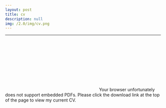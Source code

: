 ```yaml
---
layout: post
title: cv
description: null
img: /2.0/img/cv.png
---
```


***

<br>

<object data="http://jared-desjardins.github.io/2.0/files/desjardins-cv-2018.pdf" type="application/pdf" width="700px" height="700px">
    <embed src="http://jared-desjardins.github.io/2.0/files/desjardins-cv-2018.pdf">
        Your browser unfortunately does not support embedded PDFs. Please click the download link at the top of the page to view my current CV.</p>
    </embed>
</object>
